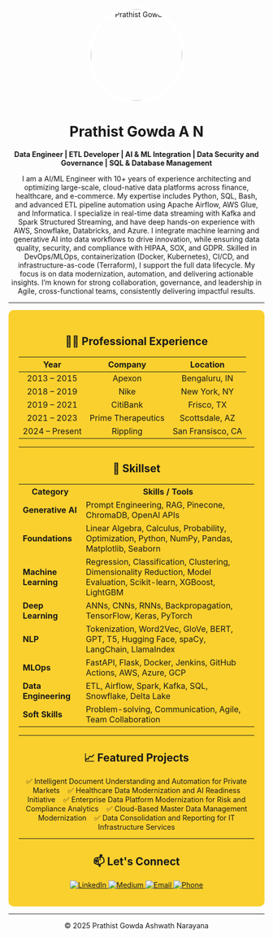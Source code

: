 <p align="center">
  <img src="https://avatars.githubusercontent.com/prathist-gowda" 
       alt="Prathist Gowda" width="180" height="180" style="border-radius:50%; border: 5px solid #fff;">
</p>

<h1 align="center">Prathist Gowda A N</h1>

<p align="center"><strong>Data Engineer | ETL Developer | AI & ML Integration | Data Security and Governance | SQL & Database Management</strong></p>

<p align="center">
  I am a AI/ML Engineer with 10+ years of experience architecting and optimizing large-scale, cloud-native data platforms across finance, healthcare, and e-commerce. My expertise includes Python, SQL, Bash, and advanced ETL pipeline automation using Apache Airflow, AWS Glue, and Informatica. I specialize in real-time data streaming with Kafka and Spark Structured Streaming, and have deep hands-on experience with AWS, Snowflake, Databricks, and Azure. I integrate machine learning and generative AI into data workflows to drive innovation, while ensuring data quality, security, and compliance with HIPAA, SOX, and GDPR. Skilled in DevOps/MLOps, containerization (Docker, Kubernetes), CI/CD, and infrastructure-as-code (Terraform), I support the full data lifecycle. My focus is on data modernization, automation, and delivering actionable insights. I’m known for strong collaboration, governance, and leadership in Agile, cross-functional teams, consistently delivering impactful results.
</p>

---

<div style="background-color:#FAD02E; padding: 20px; border-radius: 10px;">

<h2 align="center">🧑‍💻 Professional Experience</h2>

<p align="center">

<table align="center">
  <thead>
    <tr>
      <th style="text-align:center">Year</th>
      <th style="text-align:center">Company</th>
      <th style="text-align:center">Location</th>
    </tr>
  </thead>
  <tbody>
    <tr>
      <td align="center">2013 – 2015</td>
      <td align="center">Apexon</td>
      <td align="center">Bengaluru, IN</td>
    </tr>
    <tr>
      <td align="center">2018 – 2019</td>
      <td align="center">Nike</td>
      <td align="center">New York, NY</td>
    </tr>
    <tr>
      <td align="center">2019 – 2021</td>
      <td align="center">CitiBank</td>
      <td align="center">Frisco, TX</td>
    </tr>
    <tr>
      <td align="center">2021 – 2023</td>
      <td align="center">Prime Therapeutics</td>
      <td align="center">Scottsdale, AZ</td>
    </tr>
    <tr>
      <td align="center">2024 – Present</td>
      <td align="center">Rippling</td>
      <td align="center">San Fransisco, CA</td>
    </tr>
  </tbody>
</table>

</p>

---

<h2 align="center">🧠 Skillset</h2>

<p align="center">
<table>
  <tr>
    <th>Category</th>
    <th>Skills / Tools</th>
  </tr>
   <tr>
    <td><strong>Generative AI</strong></td>
    <td>Prompt Engineering, RAG, Pinecone, ChromaDB, OpenAI APIs</td>
  </tr>
  <tr>
    <td><strong>Foundations</strong></td>
    <td>Linear Algebra, Calculus, Probability, Optimization, Python, NumPy, Pandas, Matplotlib, Seaborn</td>
  </tr>
  <tr>
    <td><strong>Machine Learning</strong></td>
    <td>Regression, Classification, Clustering, Dimensionality Reduction, Model Evaluation, Scikit-learn, XGBoost, LightGBM</td>
  </tr>
  <tr>
    <td><strong>Deep Learning</strong></td>
    <td>ANNs, CNNs, RNNs, Backpropagation, TensorFlow, Keras, PyTorch</td>
  </tr>
  <tr>
    <td><strong>NLP</strong></td>
    <td>Tokenization, Word2Vec, GloVe, BERT, GPT, T5, Hugging Face, spaCy, LangChain, LlamaIndex</td>
  </tr>
  <tr>
    <td><strong>MLOps</strong></td>
    <td>FastAPI, Flask, Docker, Jenkins, GitHub Actions, AWS, Azure, GCP</td>
  </tr>
  <tr>
    <td><strong>Data Engineering</strong></td>
    <td>ETL, Airflow, Spark, Kafka, SQL, Snowflake, Delta Lake</td>
  </tr>
  <tr>
    <td><strong>Soft Skills</strong></td>
    <td>Problem-solving, Communication, Agile, Team Collaboration</td>
  </tr>
</table>
</p>

---

<h2 align="center">📈 Featured Projects</h2>

<p align="center">
✅ Intelligent Document Understanding and Automation for Private Markets &nbsp;&nbsp;
✅ Healthcare Data Modernization and AI Readiness Initiative &nbsp;&nbsp;
✅ Enterprise Data Platform Modernization for Risk and Compliance Analytics &nbsp;&nbsp;
✅ Cloud-Based Master Data Management Modernization &nbsp;&nbsp;
✅ Data Consolidation and Reporting for IT Infrastructure Services
</p>

---

<h2 align="center">📫 Let's Connect</h2>

<p align="center">

<a href="https://www.linkedin.com/in/prathist-gowda-a-n-b3504825b" target="_blank">
  <img src="https://img.shields.io/badge/LinkedIn-0077B5?style=for-the-badge&logo=linkedin&logoColor=white" alt="LinkedIn"/>
</a>

<a href="https://medium.com/@prathist" target="_blank">
  <img src="https://img.shields.io/badge/Medium-12100E?style=for-the-badge&logo=medium&logoColor=white" alt="Medium"/>
</a>

<a href="mailto:prathistgowda222@gmail.com">
  <img src="https://img.shields.io/badge/Email-prathistgowda222@gmail.com-D14836?style=for-the-badge&logo=gmail&logoColor=white" alt="Email"/>
</a>

<a href="tel:+16812381236">
  <img src="https://img.shields.io/badge/Phone-+1%20681%20238%201236-25D366?style=for-the-badge&logo=whatsapp&logoColor=white" alt="Phone"/>
</a>

</p>

</div>

---

<p align="center">
  &copy; 2025 Prathist Gowda Ashwath Narayana
</p>
